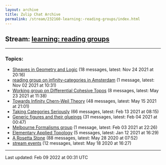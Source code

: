 ```yaml
---
layout: archive
title: Zulip Chat Archive
permalink: /stream/232160-learning:-reading-groups/index.html
---
```


## Stream: [learning: reading groups](https://mattecapu.github.io/ct-zulip-archive/stream/232160-learning:-reading-groups/index.html)
---

### Topics:

* [Sheaves in Geometry and Logic](topic/Sheaves.20in.20Geometry.20and.20Logic.html) (18 messages, latest: Nov 24 2021 at 20:16)
* [reading group on infinity-categories in Amsterdam](topic/reading.20group.20on.20infinity-categories.20in.20Amsterdam.html) (1 message, latest: Nov 02 2021 at 10:31)
* [Working group on Differential Cohesive Topos](topic/Working.20group.20on.20Differential.20Cohesive.20Topos.html) (8 messages, latest: May 23 2021 at 11:38)
* [Towards Infinity Chern-Weil Theory](topic/Towards.20Infinity.20Chern-Weil.20Theory.html) (48 messages, latest: May 15 2021 at 21:01)
* [Taking Categories Seriously](topic/Taking.20Categories.20Seriously.html) (66 messages, latest: Feb 13 2021 at 08:15)
* [Generic figures and their glueings](topic/Generic.20figures.20and.20their.20glueings.html) (31 messages, latest: Feb 04 2021 at 00:47)
* [Melbourne Formalisms group](topic/Melbourne.20Formalisms.20group.html) (1 message, latest: Feb 03 2021 at 22:26)
* [Elementary Applied Topology](topic/Elementary.20Applied.20Topology.html) (5 messages, latest: Jan 12 2021 at 16:29)
* [A Rosetta Stone](topic/A.20Rosetta.20Stone.html) (88 messages, latest: May 28 2020 at 07:52)
* [stream events](topic/stream.20events.html) (12 messages, latest: May 18 2020 at 16:27)

<hr><p>Last updated: Feb 09 2022 at 00:31 UTC</p>